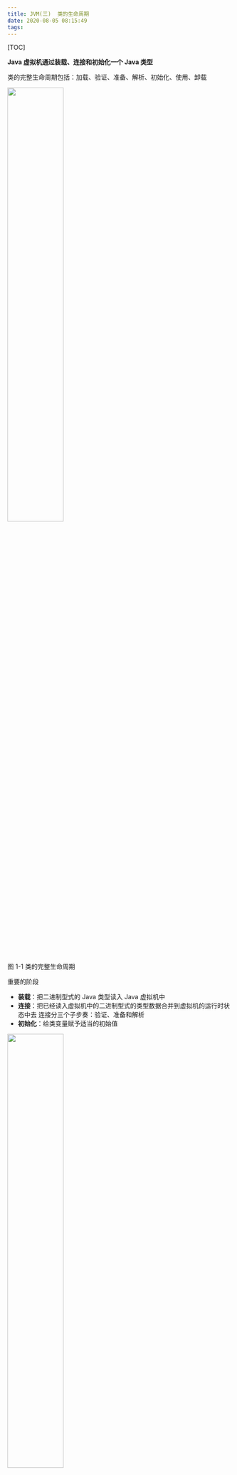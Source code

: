 ```yaml
---
title: JVM(三)  类的生命周期
date: 2020-08-05 08:15:49
tags:
---
```


[TOC]

**Java 虚拟机通过装载、连接和初始化一个 Java 类型**

类的完整生命周期包括：加载、验证、准备、解析、初始化、使用、卸载

<img src="media/jvm_lift_1.png" width="50%" height="50%">

图 1-1 类的完整生命周期


重要的阶段
- **装载**：把二进制型式的 Java 类型读入 Java 虚拟机中
- **连接**：把已经读入虚拟机中的二进制型式的类型数据合并到虚拟机的运行时状态中去
连接分三个子步奏：验证、准备和解析
- **初始化**：给类变量赋予适当的初始值



<img src="media/jvm_lift_2.png" width="50%" height="50%">


## 1 装载
**装载**：就是把二进制型式的 Java 类型读入 Java 虚拟机中

装载有三个基本动作组成

- 通过该类型的完全限定名，产生一个代表该类型的二进制数据流；
- 解析这个二进制数据流为方法区内的数据结构
- 创建一个表示该类型的 java.lang.Class 类的实例

类型二进制数据流产生的方式有多种
例如：

- 从本地文件系统装载一个 Java Class 文件
- 通过网络下载一个 Java Class 文件
- 动态为某个类型计算其 Class 文件格式

创建类型就是把一个类型的二进制数据解析为方法区中的内部数据结构，并在堆上建立一个 Class 对象的过程。

## 2 连接
**连接**：就是把已经读入虚拟机中的二进制型式的类型数据合并到虚拟机的运行时状态中去
连接分三个子步奏：验证、准备和解析

### 2.1 验证
验证的目的就是确认类型符合 Java 语言的语义，并且它不会危及虚拟机的完整性。
在验证阶段，虚拟机规范会说明在每种情况下应该抛出哪种异常，例如找不到相应的类，就会抛出 NoClassDefFoundError 异常。

在验证阶段，会使用 class 文件检验器保证装载的 class 文件内容是正确的结构。这里的 class 文件内容见 [Java 虚拟机（二）：Class 文件结构](https://www.jianshu.com/p/ea05cea9c1be)

class 文件检验器会进行四趟扫描检测；

**验证扫描检测**
#### 第一趟扫描：class 文件的结构检查

- 时间：第一趟扫描是在类被装载是进行的
- 目的：它的主要目的是保证字节序列正确地定义一个类型，并且必须遵循 Java 的 class 文件的固定格式，这样它才能被编译成在方法区中的内部数据结构
- 检验的内容：
    - 是否是魔数 OxCAFEBABE 开头
    - class 文件的主版本号和次版本号是否在虚拟机的支持范围之内
    - 。。。
#### 第二趟扫描: 语义检查

- 时间：在连接过程时进行
- 目的：确保类型数据遵从 Java 编程语言的语义
- 检验的内容：
    - 检查 class 文件每个组成部分，确保它们是否是其所属类型的实例，结构是否正确；
    - 检查 final 的类不能拥有子类；
    - 检查 final 的方法不能被覆盖；
    - 确保在类型和超类型直接没有不兼容的方法声明（比如两个方法拥有同样的名字，参数在数量、类型、类型上都相同，但是返回类型不同）
    - 检查这个类是否有父类（除了 Object 类以外的所有类，都必须有一个超类）

#### 第三趟扫描： 字节码验证

- 时间：在连接过程时进行
- 目的：确保程序语义是合法的、符合逻辑的
- 检验内容：对数据流和控制流分析

#### 第四趟扫描： 符号引用的验证

- 时间：在**动态连接阶段**进行的
- 目的：确保被引用的类、字段及其方法确实存在
- 检查内容：
    - 符号引用中通过字符串描述的全限定名是否能找到对应的类
    - 在指定类中是否存在符合方法的字段描述符及简单名称所描述的方法和字段
    - 符合引用中的类、字段、方法的访问性（private、protected、public、default）是否可被当前类访问

符号引用验证的目的是确保解析动作能正常执行，如果没有通过验证、就会抛出 java.lang.InCompatibleClassChangeErro 的子类，例如 java.lang.ILLegalAccessError, java.lang.NoSuchFieldError, java.lang.NoSuchMethodError 等。
      

### 2.2 准备
在准备阶段，Java 虚拟机会为 **类变量**分配内存，设置默认值。

例如


```java
 class A {
    public static int value = 123;
 }
```

value 是 A 的类变量，类型是 int, 在准备阶段，变量 value 赋值为默认值 0;至于将值 123 赋值给 value 是在初始化阶段。

基本类型的默认值

<img src="media/jvm_lift_3.png" width="70%" height="50%">


### 2.3 解析（可选）
**解析过程就是在类型的常量池中寻找类、接口、字段和方法的符号引用，把这些符号引用替换成直接引用的过程**

常量池解析的最终目标是把符号引用替换为直接应用。

直接应用的数据格式：

- 指向类型、类变量和类方法的直接引用是 指向方法区的本地指针
- 指向实例变量和实例方法的直接引用是 偏移量

实例变量的直接引用可能是从对象的映像开始算起到这个实例变量位置的偏移量；
实例方法的直接应用是到方法表的偏移量。

## 3 初始化
在初始化阶段是为类变量赋予正确的值。
这里的”正确“初始值指的是程序员希望这个类变量所具备的起始值。

在 Java 代码中，一个正确的初始值是通过类变量初始化语句或者静态初始化给出的。
那上面的例子为例

```java
 class A {
    public static int value = 123;
 }
```
value 在准备阶段已经赋予默认值 0， 在初始化阶段，就会设值为 123

### 3.1 初始化步骤
初始化一个类包含两个步骤：

- 如果类存在直接超类，且直接超类没有被初始化，就先初始化直接超类；
- 如果类存在一个类初始化方法，就执行此方法

### 3.2 主动使用和被动使用
这里的主动使用和被动使用，指的是虚拟机初始化 class 类时机时的使用方式，所有的 java 虚拟机实现必须在每个类或接口首次主动使用时初始化。

下面六种情形符合主动使用的要求：

- 当创建某个类的新实例时（或者通过字节码中执行 new 指令；或者通过不明确的创建、反射或者反序列化）
- 当调用某个类或接口的静态字段，或者对该字段赋值（在字节码中，执行 getstatic 或 putstatic 指令时），用 final 修饰的静态字段除外，它被初始化编译时的常量表达式
- 当调用 Java API 的某个反射方法时，比如类 Class 中的方法或者 java.lang.reflect 包中类方法
- 当初始化某个类的子类时（某个类初始化时，要求它的超类已经被初始化了）
- 当虚拟机启动时某个被标明为启动的类（即含有 main() 方法的那个类


例子：

```java
public class TestParent {

    static int sleep = (int)(Math.random() * 3.0);

    static final  int touch = (int)(Math.random() * 2.0);

    static {
        System.out.println("TestParent was initialized");
    }
}

public class TestChild extends TestParent {

    static int crying = 1 + (int)(Math.random() * 2.0);

    static {
        System.out.println("TestChild was initialized.");
    }
}

public class TestClient {
    static {
        System.out.println("TestClient was initialized");
    }

    public static void main(String[] args){
        int hours = TestChild.sleep;
        System.out.println("TestClient hours: " + hours);
    }
}
```

输出：

```text
TestClient was initialized
TestParent was initialized
TestClient hours: 1
```
从上面的例子可以看出， TestChild 没有被初始化，TestParent 被初始化了。


### 3.3 接口的初始化

当 Java 虚拟机初始化一个类时，要求它所有父类都已经被初始化，但是这条规则不适用于接口

- 在初始化一个类时，并不会初始化它所实现的接口
- 在初始化一个接口时，并不会先初始化它的父接口

因此，一个父接口并不会因为它的子接口或者实现类的初始化而初始化。只有当程序首次使用特定接口的静态变量时，才会导致该接口的初始化。





